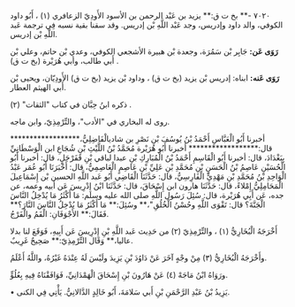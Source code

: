٧٠٢٠ -** بخ ت ق:** يزيد بن عَبْد الرحمن بن الأسود الأَودِيّ الزعافري (١) ، أَبُو داود الكوفي، والد داود وإدريس، وجد عَبْد اللَّهِ بْن إدريس. وقد سقنا بقية نسبه فِي ترجمة عَبد اللَّهِ بْن إدريس.

**رَوَى عَن:** جَابِر بْن سَمُرَة، وجعدة بْن هبيرة الأشجعي الكوفي، وعدي بْن حاتم، وعلي بْن أَبي طالب، وأبي هُرَيْرة (بخ ت ق) .

**رَوَى عَنه:** ابناه: إدريس بْن يزيد (بخ ت ق) ، وداود بْن يزيد (بخ ت ق) الأَودِيّان، ويحيى بْن أَبي الهيثم العطار.

ذكره ابنُ حِبَّان في كتاب "الثقات" (٢) .

روى له البخاري في "الأدب"، والتِّرْمِذِيّ، وابن ماجه.

أخبرنا أَبُو الْعَبَّاسِ أَحْمَدُ بْنُ يُوسُفَ بْنِ نَصْرِ بن شاديالْفَاضِلِيُّ،****************** قال:****************** أخبرنا أَبُو هُرَيْرة مُحَمَّدُ بْنُ اللَّيْثِ بْنِ شُجَاعِ ابن الْوَسْطَانِيِّ بِبَغْدَادَ، قال: أخبرنا أَبُو الْقَاسِمِ أَحْمَدُ بْنُ الْمُبَارِكِ بْنِ عبدا لباقي بْنِ قَفَرْجَلٍ، قال: أخبرنا أَبُو الْحُسَيْنِ عَاصِمُ بْنُ الْحَسَنِ بْنِ مُحَمَّدِ بْنِ عَلِيِّ بْنِ عَاصِمٍ الْعَاصِمِيُّ، قال: أَخْبَرَنَا أَبُو عُمَر عَبْدُ الْوَاحِدِ بْنُ مُحَمَّدِ بْنِ مَهْدِيٍّ الْفَارِسِيُّ، قال: حَدَّثَنَا الْقَاضِي أَبُو عَبد اللَّهِ الحسين بْن إِسْمَاعِيلَ الْمَحَامِلِيُّ إِمْلاءً، قال: حَدَّثَنَا هارون ابن إِسْحَاقَ، قال: حَدَّثَنَا ابْنُ إِدْرِيسَ عَن أبيه وعمه، عن جده، عَن أَبِي هُرَيْرة، قال: سُئِلَ رَسُول اللَّهِ صلى الله عليه وسلم: مَا أَكْثَرُ مَا يُدْخِلُ النَّاسَ الْجَنَّةَ؟ قال: تَقْوَى اللَّهِ وحُسْنُ الْخُلُقِ"،** وسُئِلَ:** مَا أَكْثَرُ مَا يُدْخِلُ النَّاسَ النَّارَ؟** فَقَالَ:** الأَجْوَفَانِ: الْفَمُ والْفَرْجُ.

أَخْرَجَهُ الْبُخَارِيُّ (١) ، والتِّرْمِذِيّ (٢) من حَدِيث عَبد اللَّهِ بْنِ إِدْرِيسَ عَن أَبِيهِ، فَوَقَعَ لنا بدلا عاليا،** وَقَال التِّرْمِذِيّ:** صَحِيحٌ غَرِيبٌ.

وأَخْرَجَهُ الْبُخَارِيُّ (٣) مِنْ وجْهٍ آخَرَ عَنْ دَاوُدَ بْنِ يَزِيدَ ولَيْسَ لَهُ عِنْدَهُ غَيْرُهُ، واللَّهُ أَعْلَمُ.

ورَوَاهُ ابْنُ مَاجَهْ (٤) عَنْ هَارُونَ بْنِ إِسْحَاقَ الْهَمْدَانِيِّ، فَوَافَقْنَاهُ فِيهِ بِعُلُوٍّ.

• يَزِيدُ بْنُ عَبْدِ الرَّحْمَنِ بْنِ أَبي سَلامَةَ، أَبُو خَالِدٍ الدَّالانِيُّ. يَأْتِي فِي الكنى.